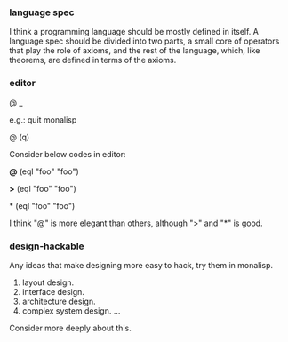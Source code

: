
### language spec 
I think a programming language should be mostly defined in itself. A language spec should be divided into two parts, a small core of operators that play the role of axioms, 
and the rest of the language, which, like theorems, are defined in terms of the axioms.

### editor

@ _

e.g.:  quit monalisp

@ (q)


Consider below codes in editor:

   **@** (eql "foo" "foo")

   **>** (eql "foo" "foo")

   \* (eql "foo" "foo")

I think "@" is more elegant than others, although ">" and "*" is good.


### design-hackable
Any ideas that make designing more easy to hack, try them in monalisp.
1. layout design.
2. interface design.
3. architecture design.
4. complex system design.
...

Consider more deeply about this.
